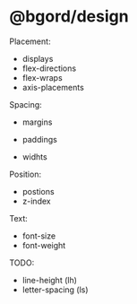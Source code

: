 # @bgord/design

Placement:

- displays
- flex-directions
- flex-wraps
- axis-placements

Spacing:

- margins
- paddings

- widhts

Position:

- postions
- z-index

Text:

- font-size
- font-weight

TODO:
- line-height (lh)
- letter-spacing (ls)
